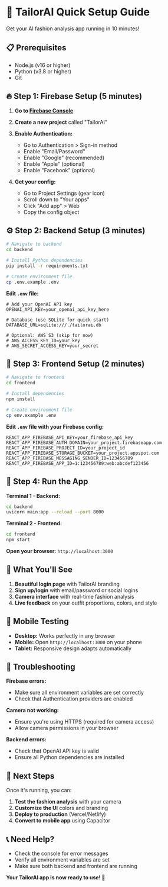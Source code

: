 # 🚀 TailorAI Quick Setup Guide

Get your AI fashion analysis app running in 10 minutes!

## 📋 Prerequisites

- Node.js (v16 or higher)
- Python (v3.8 or higher)
- Git

## 🔥 Step 1: Firebase Setup (5 minutes)

1. **Go to [Firebase Console](https://console.firebase.google.com/)**
2. **Create a new project** called "TailorAI"
3. **Enable Authentication:**
   - Go to Authentication > Sign-in method
   - Enable "Email/Password"
   - Enable "Google" (recommended)
   - Enable "Apple" (optional)
   - Enable "Facebook" (optional)

4. **Get your config:**
   - Go to Project Settings (gear icon)
   - Scroll down to "Your apps"
   - Click "Add app" > Web
   - Copy the config object

## ⚙️ Step 2: Backend Setup (3 minutes)

```bash
# Navigate to backend
cd backend

# Install Python dependencies
pip install -r requirements.txt

# Create environment file
cp .env.example .env
```

**Edit `.env` file:**
```env
# Add your OpenAI API key
OPENAI_API_KEY=your_openai_api_key_here

# Database (use SQLite for quick start)
DATABASE_URL=sqlite:///./tailorai.db

# Optional: AWS S3 (skip for now)
# AWS_ACCESS_KEY_ID=your_key
# AWS_SECRET_ACCESS_KEY=your_secret
```

## 🎨 Step 3: Frontend Setup (2 minutes)

```bash
# Navigate to frontend
cd frontend

# Install dependencies
npm install

# Create environment file
cp env.example .env
```

**Edit `.env` file with your Firebase config:**
```env
REACT_APP_FIREBASE_API_KEY=your_firebase_api_key
REACT_APP_FIREBASE_AUTH_DOMAIN=your_project.firebaseapp.com
REACT_APP_FIREBASE_PROJECT_ID=your_project_id
REACT_APP_FIREBASE_STORAGE_BUCKET=your_project.appspot.com
REACT_APP_FIREBASE_MESSAGING_SENDER_ID=123456789
REACT_APP_FIREBASE_APP_ID=1:123456789:web:abcdef123456
```

## 🚀 Step 4: Run the App

**Terminal 1 - Backend:**
```bash
cd backend
uvicorn main:app --reload --port 8000
```

**Terminal 2 - Frontend:**
```bash
cd frontend
npm start
```

**Open your browser:** `http://localhost:3000`

## 🎯 What You'll See

1. **Beautiful login page** with TailorAI branding
2. **Sign up/login** with email/password or social logins
3. **Camera interface** with real-time fashion analysis
4. **Live feedback** on your outfit proportions, colors, and style

## 📱 Mobile Testing

- **Desktop:** Works perfectly in any browser
- **Mobile:** Open `http://localhost:3000` on your phone
- **Tablet:** Responsive design adapts automatically

## 🔧 Troubleshooting

**Firebase errors:**
- Make sure all environment variables are set correctly
- Check that Authentication providers are enabled

**Camera not working:**
- Ensure you're using HTTPS (required for camera access)
- Allow camera permissions in your browser

**Backend errors:**
- Check that OpenAI API key is valid
- Ensure all Python dependencies are installed

## 🎉 Next Steps

Once it's running, you can:
1. **Test the fashion analysis** with your camera
2. **Customize the UI** colors and branding
3. **Deploy to production** (Vercel/Netlify)
4. **Convert to mobile app** using Capacitor

## 📞 Need Help?

- Check the console for error messages
- Verify all environment variables are set
- Make sure both backend and frontend are running

**Your TailorAI app is now ready to use! 🎊**
